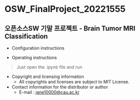 # OSW_FinalProject_20221555
## 오픈소스SW 기말 프로젝트 - Brain Tumor MRI Classification

* Configuration instructions

* Operating instructions
> Just open the .ipynb file and run
* Copyright and licensing information
  * All copyrights and licenses are subject to MIT License.
* Contact information for the distributor or author
  * E-mail : jane10000@cau.ac.kr
